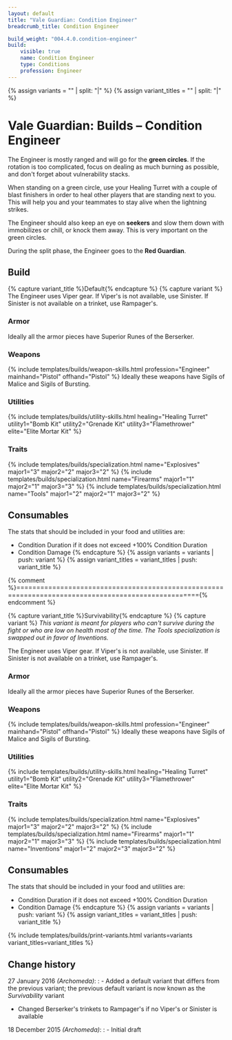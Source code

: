 ```yaml
---
layout: default
title: "Vale Guardian: Condition Engineer"
breadcrumb_title: Condition Engineer

build_weight: "004.4.0.condition-engineer"
build:
    visible: true
    name: Condition Engineer
    type: Conditions
    profession: Engineer
---
```

{% assign variants = "" | split: "|" %}
{% assign variant_titles = "" | split: "|" %}

# Vale Guardian: Builds &ndash; Condition Engineer
The Engineer is mostly ranged and will go for the **green circles**.
If the rotation is too complicated, focus on dealing as much burning as possible, and don't forget about vulnerability stacks.

When standing on a green circle, use your Healing Turret with a couple of blast finishers in order to heal other players that are standing next to you.
This will help you and your teammates to stay alive when the lightning strikes.

The Engineer should also keep an eye on **seekers** and slow them down with immobilizes or chill, or knock them away.
This is very important on the green circles.

During the split phase, the Engineer goes to the **Red Guardian**.

## Build
{% capture variant_title %}Default{% endcapture %}
{% capture variant %}
The Engineer uses Viper gear.
If Viper's is not available, use Sinister.
If Sinister is not available on a trinket, use Rampager's.

### Armor
Ideally all the armor pieces have Superior Runes of the Berserker.

### Weapons
{% include templates/builds/weapon-skills.html profession="Engineer" mainhand="Pistol" offhand="Pistol" %}
Ideally these weapons have Sigils of Malice and Sigils of Bursting.

### Utilities
{% include templates/builds/utility-skills.html healing="Healing Turret" utility1="Bomb Kit" utility2="Grenade Kit" utility3="Flamethrower" elite="Elite Mortar Kit" %}

### Traits
{% include templates/builds/specialization.html name="Explosives" major1="3" major2="2" major3="2" %}
{% include templates/builds/specialization.html name="Firearms" major1="1" major2="1" major3="3" %}
{% include templates/builds/specialization.html name="Tools" major1="2" major2="1" major3="2" %}

## Consumables
The stats that should be included in your food and utilities are:

- Condition Duration if it does not exceed +100% Condition Duration
- Condition Damage
{% endcapture %}
{% assign variants = variants | push: variant %}
{% assign variant_titles = variant_titles | push: variant_title %}

{% comment %}===================================================================================================={% endcomment %}

{% capture variant_title %}Survivability{% endcapture %}
{% capture variant %}
*This variant is meant for players who can't survive during the fight or who are low on health most of the time.
The Tools specialization is swapped out in favor of Inventions.*

The Engineer uses Viper gear.
If Viper's is not available, use Sinister.
If Sinister is not available on a trinket, use Rampager's.

### Armor
Ideally all the armor pieces have Superior Runes of the Berserker.

### Weapons
{% include templates/builds/weapon-skills.html profession="Engineer" mainhand="Pistol" offhand="Pistol" %}
Ideally these weapons have Sigils of Malice and Sigils of Bursting.

### Utilities
{% include templates/builds/utility-skills.html healing="Healing Turret" utility1="Bomb Kit" utility2="Grenade Kit" utility3="Flamethrower" elite="Elite Mortar Kit" %}

### Traits
{% include templates/builds/specialization.html name="Explosives" major1="3" major2="2" major3="2" %}
{% include templates/builds/specialization.html name="Firearms" major1="1" major2="1" major3="3" %}
{% include templates/builds/specialization.html name="Inventions" major1="2" major2="3" major3="2" %}

## Consumables
The stats that should be included in your food and utilities are:

- Condition Duration if it does not exceed +100% Condition Duration
- Condition Damage
{% endcapture %}
{% assign variants = variants | push: variant %}
{% assign variant_titles = variant_titles | push: variant_title %}

{% include templates/builds/print-variants.html variants=variants variant_titles=variant_titles %}

## Change history
27 January 2016 *(Archomeda)*:
: - Added a default variant that differs from the previous variant; the previous default variant is now known as the *Survivability* variant
- Changed Berserker's trinkets to Rampager's if no Viper's or Sinister is available

18 December 2015 *(Archomeda)*:
: - Initial draft
